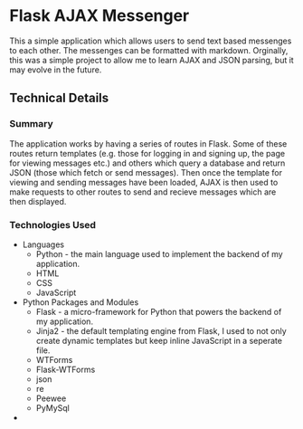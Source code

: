 # Flask AJAX Messenger

This a simple application which allows users to send text based messenges to each other. The messenges can be formatted with markdown. Orginally, this was a simple project to allow me to learn AJAX and JSON parsing, but it may evolve in the future.

## Technical Details

### Summary
The application works by having a series of routes in Flask. Some of these routes return templates (e.g. those for logging in and signing up, the page for viewing messages etc.) and others which query a database and return JSON (those which fetch or send messages). Then once the template for viewing and sending messages have been loaded, AJAX is then used to make requests to other routes to send and recieve messages which are then displayed.

### Technologies Used

* Languages
    * Python - the main language used to implement the backend of my application.
    * HTML
    * CSS
    * JavaScript
* Python Packages and Modules
    * Flask - a micro-framework for Python that powers the backend of my application.
    * Jinja2 - the default templating engine from Flask, I used to not only create dynamic templates but keep inline JavaScript in a seperate file.
    * WTForms
    * Flask-WTForms
    * json
    * re
    * Peewee
    * PyMySql
* 